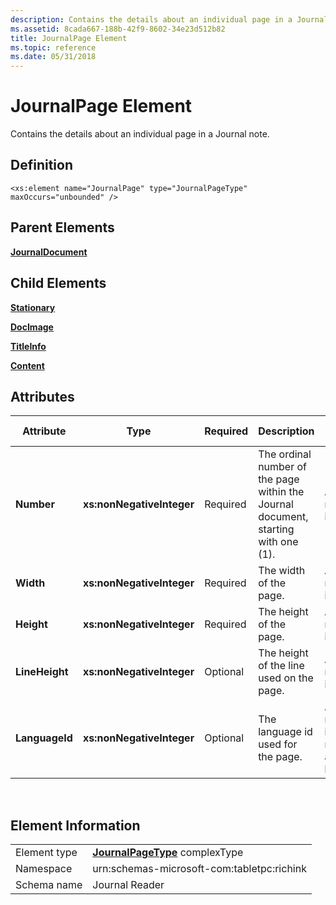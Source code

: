 ```yaml
---
description: Contains the details about an individual page in a Journal note.
ms.assetid: 8cada667-188b-42f9-8602-34e23d512b82
title: JournalPage Element
ms.topic: reference
ms.date: 05/31/2018
---
```


# JournalPage Element

Contains the details about an individual page in a Journal note.

## Definition

``` syntax
<xs:element name="JournalPage" type="JournalPageType" maxOccurs="unbounded" />
```

## Parent Elements

[**JournalDocument**](journaldocument-element.md)

## Child Elements

[**Stationary**](stationery-element.md)

[**DocImage**](docimage-element.md)

[**TitleInfo**](titleinfo-element.md)

[**Content**](content-element--journal-reader.md)

## Attributes



| Attribute      | Type                      | Required | Description                                                                        | Possible Values                                          |
|----------------|---------------------------|----------|------------------------------------------------------------------------------------|----------------------------------------------------------|
| **Number**     | **xs:nonNegativeInteger** | Required | The ordinal number of the page within the Journal document, starting with one (1). | Any non-negative integer.                                |
| **Width**      | **xs:nonNegativeInteger** | Required | The width of the page.                                                             | Any non-negative integer.                                |
| **Height**     | **xs:nonNegativeInteger** | Required | The height of the page.                                                            | Any non-negative integer.                                |
| **LineHeight** | **xs:nonNegativeInteger** | Optional | The height of the line used on the page.                                           | Any non-negative integer.                                |
| **LanguageId** | **xs:nonNegativeInteger** | Optional | The language id used for the page.                                                 | A non-negative integer representing a valid language id. |



 

## Element Information



|              |                                                                     |
|--------------|---------------------------------------------------------------------|
| Element type | [**JournalPageType**](journalpagetype-complex-type.md) complexType |
| Namespace    | urn:schemas-microsoft-com:tabletpc:richink                          |
| Schema name  | Journal Reader                                                      |



 

 

 



